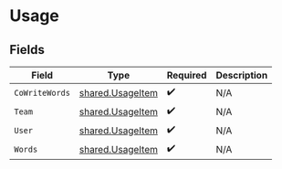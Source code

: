 # Usage


## Fields

| Field                                                | Type                                                 | Required                                             | Description                                          |
| ---------------------------------------------------- | ---------------------------------------------------- | ---------------------------------------------------- | ---------------------------------------------------- |
| `CoWriteWords`                                       | [shared.UsageItem](../../models/shared/usageitem.md) | :heavy_check_mark:                                   | N/A                                                  |
| `Team`                                               | [shared.UsageItem](../../models/shared/usageitem.md) | :heavy_check_mark:                                   | N/A                                                  |
| `User`                                               | [shared.UsageItem](../../models/shared/usageitem.md) | :heavy_check_mark:                                   | N/A                                                  |
| `Words`                                              | [shared.UsageItem](../../models/shared/usageitem.md) | :heavy_check_mark:                                   | N/A                                                  |